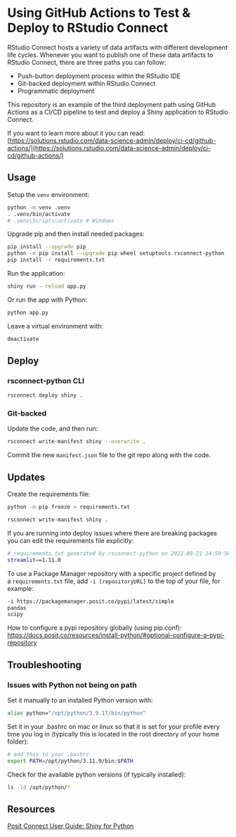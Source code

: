 # Using GitHub Actions to Test & Deploy to RStudio Connect

RStudio Connect hosts a variety of data artifacts with different development 
life cycles. Whenever you want to publish one of these data artifacts to RStudio 
Connect, there are three paths you can follow:

 - Push-button deployment process within the RStudio IDE
 - Git-backed deployment within RStudio Connect
 - Programmatic deployment

This repository is an example of the third deployment path using GitHub Actions as
a CI/CD pipeline to test and deploy a Shiny application to RStudio Connect. 

If you want to learn more about it you can read: [https://solutions.rstudio.com/data-science-admin/deploy/ci-cd/github-actions/](https://solutions.rstudio.com/data-science-admin/deploy/ci-cd/github-actions/)

## Usage

Setup the `venv` environment:

```bash
python -m venv .venv
. .venv/bin/activate
# .venv\Scripts\activate # Windows
```

Upgrade pip and then install needed packages:

```bash
pip install --upgrade pip
python -m pip install --upgrade pip wheel setuptools rsconnect-python
pip install -r requirements.txt
```

Run the application:

```bash
shiny run --reload app.py
```

Or run the app with Python: 

```bash
python app.py
```

Leave a virtual environment with:

```bash
deactivate
```

## Deploy

### rsconnect-python CLI

```bash
rsconnect deploy shiny .
```

### Git-backed

Update the code, and then run:

```bash
rsconnect write-manifest shiny --overwrite .
```

Commit the new `manifest.json` file to the git repo along with the code.

## Updates

Create the requirements file:

```bash
python -m pip freeze > requirements.txt
```

```bash
rsconnect write-manifest shiny .
```

If you are running into deploy issues where there are breaking packages you can edit the requirements file explicitly: 

```bash
# requirements.txt generated by rsconnect-python on 2022-09-21 14:59:58.865441
streamlit==1.11.0
```

To use a Package Manager repository with a specific project defined by a `requirements.txt` file, add `-i [repositoryURL]` to the top of your file, for example:

```bash
-i https://packagemanager.posit.co/pypi/latest/simple
pandas
scipy
```

How to configure a pypi repository globally (using pip.conf): 
<https://docs.posit.co/resources/install-python/#optional-configure-a-pypi-repository>

## Troubleshooting

### Issues with Python not being on path

Set it manually to an installed Python version with: 

```bash
alias python="/opt/python/3.9.17/bin/python"
```

Set it in your .bashrc on mac or linux so that it is set for your profile every time you log in (typically this is located in the root directory of your home folder): 

```bash
# add this to your .bashrc
export PATH=/opt/python/3.11.9/bin:$PATH
```

Check for the available python versions (if typically installed): 

```bash
ls -ld /opt/python/*
```

## Resources

[Posit Connect User Guide: Shiny for Python](https://docs.posit.co/connect/user/shiny-python/)
